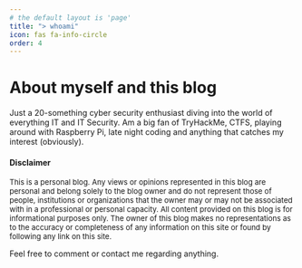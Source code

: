 ```yaml
---
# the default layout is 'page'
title: "> whoami"
icon: fas fa-info-circle
order: 4
---
```


<!--- >> Add Markdown syntax content to file `_tabs/about.md`{: .filepath } and it will show up on this page.
{: .prompt-tip } --->

# About myself and this blog

Just a 20-something cyber security enthusiast diving into the world of everything IT and IT Security. Am a big fan of TryHackMe, CTFS, playing around with Raspberry Pi, late night coding and anything that catches my interest (obviously).


<script src="https://tryhackme.com/badge/863484"></script>


#### Disclaimer

<span style="font-size: small">
This is a personal blog. Any views or opinions represented in this blog are personal and belong solely to the blog owner and do not represent those of people, institutions or organizations that the owner may or may not be associated with in a professional or personal capacity.
All content provided on this blog is for informational purposes only. The owner of this blog makes no representations as to the accuracy or completeness of any information on this site or found by following any link on this site.
</span>

Feel free to comment or contact me regarding anything.
